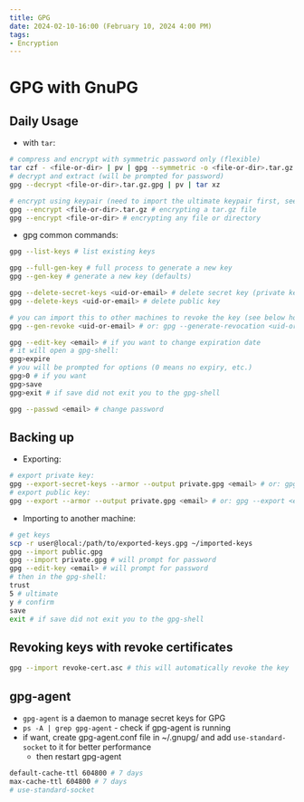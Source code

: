 ```yaml
---
title: GPG
date: 2024-02-10-16:00 (February 10, 2024 4:00 PM)
tags:
- Encryption
---
```


# GPG with GnuPG

## Daily Usage
- with `tar`:
```bash
# compress and encrypt with symmetric password only (flexible)
tar czf - <file-or-dir> | pv | gpg --symmetric -o <file-or-dir>.tar.gz.gpg
# decrypt and extract (will be prompted for password)
gpg --decrypt <file-or-dir>.tar.gz.gpg | pv | tar xz

# encrypt using keypair (need to import the ultimate keypair first, see below)
gpg --encrypt <file-or-dir>.tar.gz # encrypting a tar.gz file
gpg --encrypt <file-or-dir> # encrypting any file or directory
```
- gpg common commands:
```bash
gpg --list-keys # list existing keys

gpg --full-gen-key # full process to generate a new key
gpg --gen-key # generate a new key (defaults)

gpg --delete-secret-keys <uid-or-email> # delete secret key (private key)
gpg --delete-keys <uid-or-email> # delete public key

# you can import this to other machines to revoke the key (see below how)
gpg --gen-revoke <uid-or-email> # or: gpg --generate-revocation <uid-or-email> - generate revoke certificate

gpg --edit-key <email> # if you want to change expiration date
# it will open a gpg-shell:
gpg>expire
# you will be prompted for options (0 means no expiry, etc.)
gpg>0 # if you want
gpg>save
gpg>exit # if save did not exit you to the gpg-shell

gpg --passwd <email> # change password
```

## Backing up
- Exporting:
```bash
# export private key:
gpg --export-secret-keys --armor --output private.gpg <email> # or: gpg --export-secret-keys <email> > private.gpg
# export public key:
gpg --export --armor --output private.gpg <email> # or: gpg --export <email> > public.gpg
``` 

- Importing to another machine:
```bash
# get keys
scp -r user@local:/path/to/exported-keys.gpg ~/imported-keys
gpg --import public.gpg
gpg --import private.gpg # will prompt for password
gpg --edit-key <email> # will prompt for password
# then in the gpg-shell:
trust
5 # ultimate
y # confirm
save
exit # if save did not exit you to the gpg-shell
```

## Revoking keys with revoke certificates
```bash
gpg --import revoke-cert.asc # this will automatically revoke the key
```

## gpg-agent
- `gpg-agent` is a daemon to manage secret keys for GPG
- `ps -A | grep gpg-agent` - check if gpg-agent is running
- if want, create gpg-agent.conf file in ~/.gnupg/ and add `use-standard-socket` to it for better performance
  - then restart gpg-agent
```bash
default-cache-ttl 604800 # 7 days
max-cache-ttl 604800 # 7 days
# use-standard-socket
```
